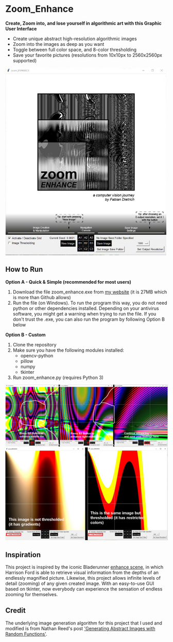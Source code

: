 # Zoom_Enhance
**Create, Zoom into, and lose yourself in algorithmic art with this Graphic User Interface**
- Create unique abstract high-resolution algorithmic images
- Zoom into the images as deep as you want
- Toggle between full color space, and 8-color thresholding
- Save your favorite pictures (resolutions from 10x10px to 2560x2560px supported)

<img src="https://github.com/Fabius42/zoom_enhance/blob/master/example_images/start-screen.jpg" width=500>

## How to Run
**Option A - Quick & Simple (recommended for most users)**
1. Download the file zoom_enhance.exe from [my website](https://www.fabiandietrich.com/static/code/zoom_enhance.exe) (it is 27MB which is more than Github allows)
2. Run the file (on Windows). To run the program this way, you do not need python or other dependencies installed. Depending on your antivirus software, you might get a warning when trying to run the file. If you don't trust the .exe, you can also run the program by following Option B below

**Option B - Custom**
1. Clone the repository
2. Make sure you have the following modules installed:
	- opencv-python
	- pillow
	- numpy
	- tkinter
3. Run zoom_enhance.py (requires Python 3)

<img src="https://github.com/Fabius42/zoom_enhance/blob/master/example_images/zoom-example.jpg" width=1000>
<img src="https://github.com/Fabius42/zoom_enhance/blob/master/example_images/thresholding-example.jpg" width=700>

## Inspiration
This project is inspired by the iconic Bladerunner [enhance scene](https://www.youtube.com/watch?v=hHwjceFcF2Q), in which Harrison Ford is able to retrieve visual information from the depths of an endlessly magnified picture. Likewise, this project allows infinite levels of detail (zooming) of any given created image. With an easy-to-use GUI based on tkinter, now everybody can experience the sensation of endless zooming for themselves.

## Credit
The underlying image generation algorithm for this project that I used and modified is from Nathan Reed's post ['Generating Abstract Images with Random Functions'](http://reedbeta.com/blog/generating-abstract-images-with-random-functions/).
